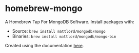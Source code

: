 # homebrew-mongo
A Homebrew Tap For MongoDB Software. Install packages with: 
* Source: `brew install mattlord/mongodb/mongo`
* Binaries: `brew install mattlord/mongodb/mongo-bin`


Created using the documentation [here](https://github.com/Homebrew/brew/blob/master/docs/How-to-Create-and-Maintain-a-Tap.md).
